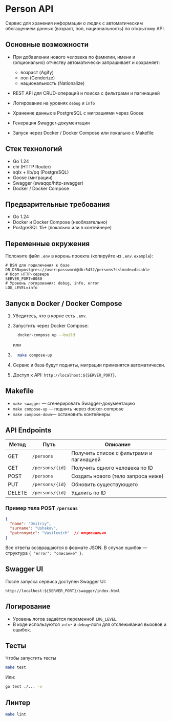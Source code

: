 # Person API

Сервис для хранения информации о людях с автоматическим обогащением данных (возраст, пол, национальность) по открытому API.

## Основные возможности

* При добавлении нового человека по фамилии, имени и (опционально) отчеству автоматически запрашивает и сохраняет:

  * возраст (Agify)
  * пол (Genderize)
  * национальность (Nationalize)
* REST API для CRUD-операций и поиска с фильтрами и пагинацией
* Логирование на уровнях `debug` и `info`
* Хранение данных в PostgreSQL с миграциями через Goose
* Генерация Swagger-документации
* Запуск через Docker / Docker Compose или локально с Makefile

## Стек технологий

* Go 1.24
* chi (HTTP Router)
* sqlx + lib/pq (PostgreSQL)
* Goose (миграции)
* Swagger (swaqqo/http-swagger)
* Docker / Docker Compose

## Предварительные требования

* Go 1.24
* Docker и Docker Compose (необязательно)
* PostgreSQL 15+ (локально или в контейнере)

## Переменные окружения

Положите файл `.env` в корень проекта (копируйте из `.env.example`):

```dotenv
# DSN для подключения к базе
DB_DSN=postgres://user:password@db:5432/persons?sslmode=disable
# Порт HTTP-сервера
SERVER_PORT=8080
# Уровень логирования: debug, info, error
LOG_LEVEL=info
```

## Запуск в Docker / Docker Compose

1. Убедитесь, что в корне есть `.env`.
2. Запустить через Docker Compose:
    ```bash
      docker-compose up --build
    ```
   или 
3.  ```bash
      make compose-up
    ```

3. Сервис и база будут подняты, миграции применятся автоматически.
4. Доступ к API: `http://localhost:${SERVER_PORT}`.

## Makefile

* `make swagger`     — сгенерировать Swagger-документацию
* `make compose-up`  — поднять через docker-compose
* `make compose-down`— остановить контейнеры

## API Endpoints

| Метод  | Путь            | Описание                                 |
| ------ | --------------- | ---------------------------------------- |
| GET    | `/persons`      | Получить список с фильтрами и пагинацией |
| GET    | `/persons/{id}` | Получить одного человека по ID           |
| POST   | `/persons`      | Создать нового (тело запроса ниже)       |
| PUT    | `/persons/{id}` | Обновить существующего                   |
| DELETE | `/persons/{id}` | Удалить по ID                            |

### Пример тела POST `/persons`

```json
{
  "name": "Dmitriy",
  "surname": "Ushakov",
  "patronymic": "Vasilevich"  // опционально
}
```

Все ответы возвращаются в формате JSON. В случае ошибок — структура `{ "error": "описание" }`.

## Swagger UI

После запуска сервиса доступен Swagger UI:

```
http://localhost:${SERVER_PORT}/swagger/index.html
```

## Логирование

* Уровень логов задаётся переменной `LOG_LEVEL`.
* В коде используются `info`- и `debug`-логи для отслеживания вызовов и ошибок.





## Тесты

Чтобы запустить тесты
```bash
make test
```

Или:

```bash
go test ./... -v
```

## Линтер

```bash
make lint
```
